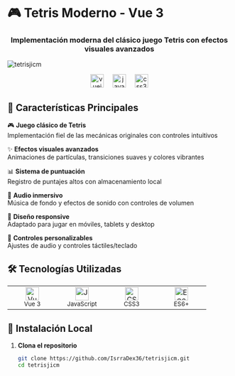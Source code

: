 # 🎮 Tetris Moderno - Vue 3

<h3 align="center">Implementación moderna del clásico juego Tetris con efectos visuales avanzados</h3>

![tetrisjicm](https://github.com/user-attachments/assets/a0b08523-7d5b-4797-aa23-c3b871113d6c)


<div align="center">
  <img src="https://cdn.jsdelivr.net/gh/devicons/devicon/icons/vuejs/vuejs-original.svg" height="30" width="30" alt="vuejs"/>
  <img width="12" />
  <img src="https://cdn.jsdelivr.net/gh/devicons/devicon/icons/javascript/javascript-original.svg" height="30" width="30" alt="javascript"/>
  <img width="12" />
  <img src="https://cdn.jsdelivr.net/gh/devicons/devicon/icons/css3/css3-original.svg" height="30" width="30" alt="css3"/>
</div>

## 🌟 Características Principales

🎮 **Juego clásico de Tetris**  
Implementación fiel de las mecánicas originales con controles intuitivos

✨ **Efectos visuales avanzados**  
Animaciones de partículas, transiciones suaves y colores vibrantes

📊 **Sistema de puntuación**  
Registro de puntajes altos con almacenamiento local

🎵 **Audio inmersivo**  
Música de fondo y efectos de sonido con controles de volumen

📱 **Diseño responsive**  
Adaptado para jugar en móviles, tablets y desktop

🔧 **Controles personalizables**  
Ajustes de audio y controles táctiles/teclado

## 🛠️ Tecnologías Utilizadas

<div align="center">
  <table>
    <tr>
      <td align="center" width="96">
        <img src="https://cdn.jsdelivr.net/gh/devicons/devicon/icons/vuejs/vuejs-original.svg" width="30" height="30" alt="Vue.js"/>
        <br><small>Vue 3</small>
      </td>
      <td align="center" width="96">
        <img src="https://cdn.jsdelivr.net/gh/devicons/devicon/icons/javascript/javascript-original.svg" width="30" height="30" alt="JavaScript"/>
        <br><small>JavaScript</small>
      </td>
      <td align="center" width="96">
        <img src="https://cdn.jsdelivr.net/gh/devicons/devicon/icons/css3/css3-original.svg" width="30" height="30" alt="CSS3"/>
        <br><small>CSS3</small>
      </td>
      <td align="center" width="96">
        <img src="https://upload.wikimedia.org/wikipedia/commons/9/99/Unofficial_JavaScript_logo_2.svg" width="30" height="30" alt="ES6+"/>
        <br><small>ES6+</small>
      </td>
    </tr>
  </table>
</div>

## 🚀 Instalación Local

1. **Clona el repositorio**
   ```bash
   git clone https://github.com/IsrraDex36/tetrisjicm.git
   cd tetrisjicm
 
